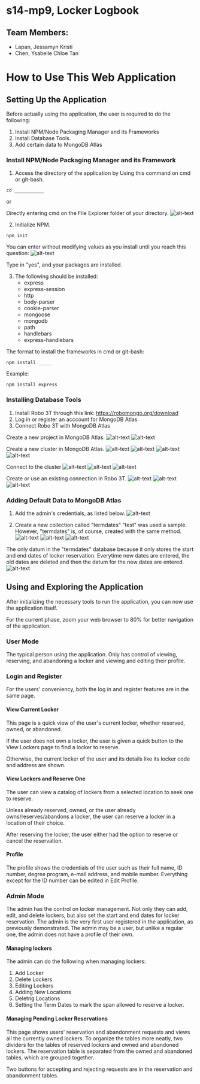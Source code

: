 # s14-mp9, Locker Logbook
## Team Members:
* Lapan, Jessamyn Kristi
* Chen, Ysabelle Chloe Tan

# How to Use This Web Application

## Setting Up the Application
Before actually using the application, the user is required to do the following:
1. Install NPM/Node Packaging Manager and its Frameworks
2. Install Database Tools.
3. Add certain data to MongoDB Atlas

### Install NPM/Node Packaging Manager and its Framework
1. Access the directory of the application by
Using this command on cmd or git-bash.
```
cd ___________
```

or


Directly entering cmd on the File Explorer folder of your directory.
![alt-text](https://github.com/unisse-courses/s14-mp9/blob/master/readme-images/cmd.png)

2. Initialize NPM.
```
npm init
```

You can enter without modifying values as you install until you reach this question:
![alt-text](https://github.com/unisse-courses/s14-mp9/blob/master/readme-images/cmd3.png)

Type in "yes", and your packages are installed.

3. The following should be installed:
    * express
    * express-session
    * http
    * body-parser
    * cookie-parser
    * mongoose
    * mongodb
    * path
    * handlebars
    * express-handlebars

The format to install the frameworks in cmd or git-bash:
```
npm install _____
```

Example:
```
npm install express
```

### Installing Database Tools
1. Install Robo 3T through this link: https://robomongo.org/download
2. Log in or register an acccount for MongoDB Atlas
3. Connect Robo 3T with MongoDB Atlas

Create a new project in MongoDB Atlas.
![alt-text](https://github.com/unisse-courses/s14-mp9/blob/master/readme-images/atlas.png)
![alt-text](https://github.com/unisse-courses/s14-mp9/blob/master/readme-images/atlas2.png)

Create a new cluster in MongoDB Atlas.
![alt-text](https://github.com/unisse-courses/s14-mp9/blob/master/readme-images/atlas3.png)
![alt-text](https://github.com/unisse-courses/s14-mp9/blob/master/readme-images/atlas4.png)
![alt-text](https://github.com/unisse-courses/s14-mp9/blob/master/readme-images/atlas5.png)
![alt-text](https://github.com/unisse-courses/s14-mp9/blob/master/readme-images/atlas6.png)

Connect to the cluster
![alt-text](https://github.com/unisse-courses/s14-mp9/blob/master/readme-images/connect.png)
![alt-text](https://github.com/unisse-courses/s14-mp9/blob/master/readme-images/connect2.png)
![alt-text](https://github.com/unisse-courses/s14-mp9/blob/master/readme-images/connect3.png)

Create or use an existing connection in Robo 3T.
![alt-text](https://github.com/unisse-courses/s14-mp9/blob/master/readme-images/robo.png)
![alt-text](https://github.com/unisse-courses/s14-mp9/blob/master/readme-images/robo2.png)
![alt-text](https://github.com/unisse-courses/s14-mp9/blob/master/readme-images/robo3.png)

### Adding Default Data to MongoDB Atlas
1. Add the admin's credentials, as listed below.
![alt-text](https://github.com/unisse-courses/s14-mp9/blob/master/readme-images/datadef.png)

2. Create a new collection called "termdates" 
"test" was used a sample. However, "termdates" is, of course, created with the same method.
![alt-text](https://github.com/unisse-courses/s14-mp9/blob/master/readme-images/atlas8.png)
![alt-text](https://github.com/unisse-courses/s14-mp9/blob/master/readme-images/atlas9.png)
![alt-text](https://github.com/unisse-courses/s14-mp9/blob/master/readme-images/atlas10.png)

The only datum in the "termdates" database because it only stores the start and end dates of locker reservation. Everytime new dates are entered, the old dates are deleted and then the datum for the new dates are entered.
![alt-text](https://github.com/unisse-courses/s14-mp9/blob/master/readme-images/datadef2.png)

## Using and Exploring the Application
After initializing the necessary tools to run the application, you can now use the application itself. 

For the current phase, zoom your web browser to 80% for better navigation of the application.

### User Mode
The typical person using the application. Only has control of viewing, reserving, and abandoning a locker and viewing and editing their profile.

### Login and Register
For the users' conveniency, both the log in and register features are in the same page.

#### View Current Locker
This page is a quick view of the user's current locker, whether reserved, owned, or abandoned. 

If the user does not own a locker, the user is given a quick button to the View Lockers page to find a locker to reserve.

Otherwise, the current locker of the user and its details like its locker code and address are shown.

#### View Lockers and Reserve One
The user can view a catalog of lockers from a selected location to seek one to reserve. 

Unless already reserved, owned, or the user already owns/reserves/abandons a locker, the user can reserve a locker in a location of their choice. 

After reserving the locker, the user either had the option to reserve or cancel the reservation. 

#### Profile
The profile shows the credentials of the user such as their full name, ID number, degree program, e-mail address, and mobile number. 
Everything except for the ID number can be edited in Edit Profile. 

### Admin Mode
The admin has the control on locker management. Not only they can add, edit, and delete lockers, but also set the start and end dates for locker reservation. The admin is the very first user registered in the application, as previously demonstrated.
The admin may be a user, but unlike a regular one, the admin does not have a profile of their own.

#### Managing lockers
The admin can do the following when managing lockers:
1. Add Locker
2. Delete Lockers
3. Editing Lockers
4. Adding New Locations
5. Deletng Locations
6. Setting the Term Dates to mark the span allowed to reserve a locker.

#### Managing Pending Locker Reservations
This page shows users' reservation and abandonment requests and views all the currently owned lockers. To organize the tables more neatly, two dividers for the tables of reserved lockers and owned and abandoned lockers. The reservation table is separated from the owned and abandoned tables, which are grouped together.

Two buttons for accepting and rejecting requests are in the reservation and abandonment tables.

